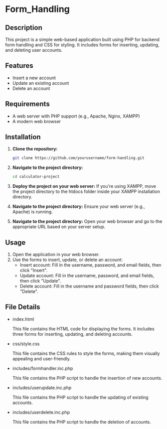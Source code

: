 # Form_Handling

## Description
This project is a simple web-based application built using PHP for backend form handling and CSS for styling. It includes forms for inserting, updating, and deleting user accounts.


## Features

- Insert a new account
- Update an existing account
- Delete an account

## Requirements

- A web server with PHP support (e.g., Apache, Nginx, XAMPP)
- A modern web browser

## Installation

1. **Clone the repository:**

   ```bash
   git clone https://github.com/yourusername/form-handling.git

2. **Navigate to the project directory:**

   ```bash
   cd calculator-project
   
3. **Deploy the project on your web server:**
   If you're using XAMPP, move the project directory to the htdocs folder inside your XAMPP installation directory.
   
5. **Navigate to the project directory:**
   Ensure your web server (e.g., Apache) is running.
   
7. **Navigate to the project directory:**
   Open your web browser and go to the appropriate URL based on your server setup.

## Usage

1. Open the application in your web browser.
2. Use the forms to insert, update, or delete an account:
    - Insert account: Fill in the username, password, and email fields, then click "Insert".
    - Update account: Fill in the username, password, and email fields, then click "Update".
    - Delete account: Fill in the username and password fields, then click "Delete".

## File Details

- index.html

   This file contains the HTML code for displaying the forms. It includes three forms for inserting, updating, and deleting accounts.

- css/style.css

   This file contains the CSS rules to style the forms, making them visually appealing and user-friendly.

- includes/formhandler.inc.php

   This file contains the PHP script to handle the insertion of new accounts.

- includes/userupdate.inc.php

   This file contains the PHP script to handle the updating of existing accounts.

- includes/userdelete.inc.php

  This file contains the PHP script to handle the deletion of accounts.

